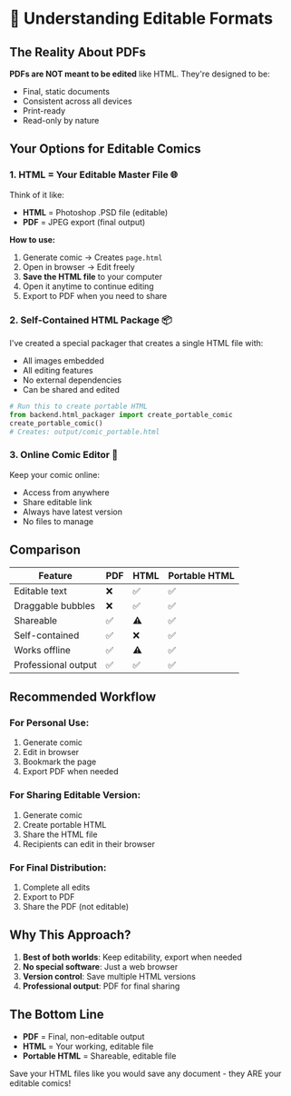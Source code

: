 # 📝 Understanding Editable Formats

## The Reality About PDFs

**PDFs are NOT meant to be edited** like HTML. They're designed to be:
- Final, static documents
- Consistent across all devices
- Print-ready
- Read-only by nature

## Your Options for Editable Comics

### 1. **HTML = Your Editable Master File** 🌐

Think of it like:
- **HTML** = Photoshop .PSD file (editable)
- **PDF** = JPEG export (final output)

**How to use:**
1. Generate comic → Creates `page.html`
2. Open in browser → Edit freely
3. **Save the HTML file** to your computer
4. Open it anytime to continue editing
5. Export to PDF when you need to share

### 2. **Self-Contained HTML Package** 📦

I've created a special packager that creates a single HTML file with:
- All images embedded
- All editing features
- No external dependencies
- Can be shared and edited

```python
# Run this to create portable HTML
from backend.html_packager import create_portable_comic
create_portable_comic()
# Creates: output/comic_portable.html
```

### 3. **Online Comic Editor** 🔗

Keep your comic online:
- Access from anywhere
- Share editable link
- Always have latest version
- No files to manage

## Comparison

| Feature | PDF | HTML | Portable HTML |
|---------|-----|------|---------------|
| Editable text | ❌ | ✅ | ✅ |
| Draggable bubbles | ❌ | ✅ | ✅ |
| Shareable | ✅ | ⚠️ | ✅ |
| Self-contained | ✅ | ❌ | ✅ |
| Works offline | ✅ | ⚠️ | ✅ |
| Professional output | ✅ | ✅ | ✅ |

## Recommended Workflow

### For Personal Use:
1. Generate comic
2. Edit in browser
3. Bookmark the page
4. Export PDF when needed

### For Sharing Editable Version:
1. Generate comic
2. Create portable HTML
3. Share the HTML file
4. Recipients can edit in their browser

### For Final Distribution:
1. Complete all edits
2. Export to PDF
3. Share the PDF (not editable)

## Why This Approach?

1. **Best of both worlds**: Keep editability, export when needed
2. **No special software**: Just a web browser
3. **Version control**: Save multiple HTML versions
4. **Professional output**: PDF for final sharing

## The Bottom Line

- **PDF** = Final, non-editable output
- **HTML** = Your working, editable file
- **Portable HTML** = Shareable, editable file

Save your HTML files like you would save any document - they ARE your editable comics!